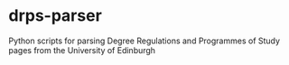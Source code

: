 # drps-parser
Python scripts for parsing Degree Regulations and Programmes of Study pages from the University of Edinburgh
